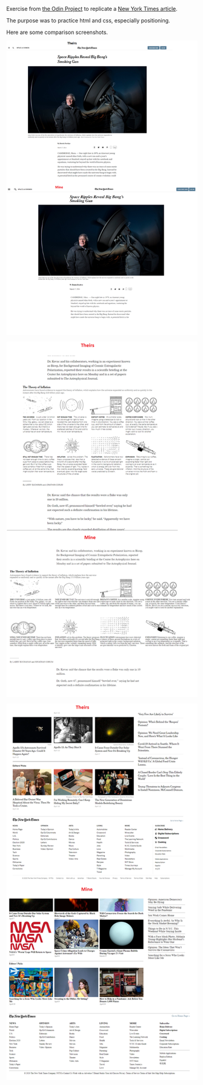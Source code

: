 Exercise from [the Odin Project](https://www.theodinproject.com/courses/html5-and-css3/lessons/positioning-and-floating-elements?ref=lnav) to replicate a [New York Times article](https://www.nytimes.com/2014/03/18/science/space/detection-of-waves-in-space-buttresses-landmark-theory-of-big-bang.html?_r=0).

The purpose was to practice html and css, especially positioning.

Here are some comparison screenshots.

![Comparison 1](/image/comparison1.png?raw=true)

![Comparison 2](/image/comparison2.png?raw=true)

![Comparison 3](/image/comparison3.png?raw=true)
